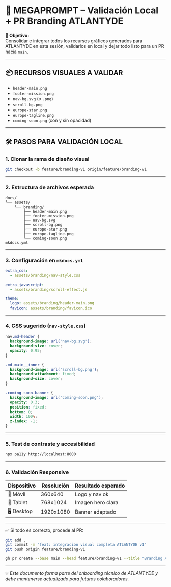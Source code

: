 # 🧠 MEGAPROMPT – Validación Local + PR Branding ATLANTYDE

**🎯 Objetivo:**  
Consolidar e integrar todos los recursos gráficos generados para ATLANTYDE en esta sesión, validarlos en local y dejar todo listo para un PR hacia `main`.

---

## 📦 RECURSOS VISUALES A VALIDAR

- `header-main.png`
- `footer-mission.png`
- `nav-bg.svg` (o `.png`)
- `scroll-bg.png`
- `europe-star.png`
- `europe-tagline.png`
- `coming-soon.png` (con y sin opacidad)

---

## 🛠️ PASOS PARA VALIDACIÓN LOCAL

### 1. Clonar la rama de diseño visual
```bash
git checkout -b feature/branding-v1 origin/feature/branding-v1
```

---

### 2. Estructura de archivos esperada
```
docs/
└── assets/
    └── branding/
        ├── header-main.png
        ├── footer-mission.png
        ├── nav-bg.svg
        ├── scroll-bg.png
        ├── europe-star.png
        ├── europe-tagline.png
        └── coming-soon.png
mkdocs.yml
```

---

### 3. Configuración en `mkdocs.yml`
```yaml
extra_css:
  - assets/branding/nav-style.css

extra_javascript:
  - assets/branding/scroll-effect.js

theme:
  logo: assets/branding/header-main.png
  favicon: assets/branding/favicon.ico
```

---

### 4. CSS sugerido (`nav-style.css`)
```css
nav.md-header {
  background-image: url('nav-bg.svg');
  background-size: cover;
  opacity: 0.95;
}

.md-main__inner {
  background-image: url('scroll-bg.png');
  background-attachment: fixed;
  background-size: cover;
}

.coming-soon-banner {
  background-image: url('coming-soon.png');
  opacity: 0.3;
  position: fixed;
  bottom: 0;
  width: 100%;
  z-index: -1;
}
```

---

### 5. Test de contraste y accesibilidad
```bash
npx pa11y http://localhost:8000
```

---

### 6. Validación Responsive

| Dispositivo | Resolución     | Resultado esperado   |
|-------------|----------------|----------------------|
| 📱 Móvil     | 360x640        | Logo y nav ok        |
| 📱 Tablet    | 768x1024       | Imagen hero clara    |
| 🖥️ Desktop   | 1920x1080      | Banner adaptado      |

---

✅ Si todo es correcto, procede al PR:
```bash
git add .
git commit -m "feat: integración visual completa ATLANTYDE v1"
git push origin feature/branding-v1

gh pr create --base main --head feature/branding-v1 --title "Branding ATLANTYDE completo" --body "Integración de todos los activos visuales institucionales generados por IA y validados en local."
```

---

💡 *Este documento forma parte del onboarding técnico de ATLANTYDE y debe mantenerse actualizado para futuros colaboradores.*

